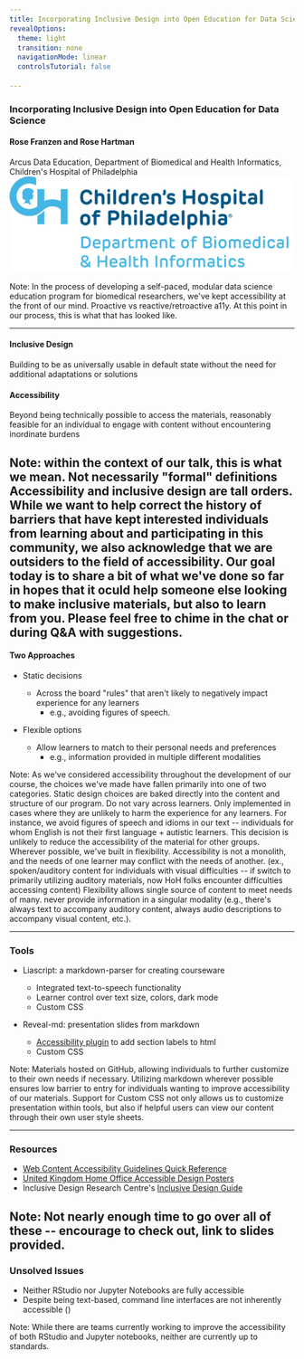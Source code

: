 ```yaml
---
title: Incorporating Inclusive Design into Open Education for Data Science
revealOptions:
  theme: light
  transition: none
  navigationMode: linear
  controlsTutorial: false

---
```


### Incorporating Inclusive Design into Open Education for Data Science
#### Rose Franzen and Rose Hartman</br>
 Arcus Data Education, Department of Biomedical and Health Informatics, Children's Hospital of Philadelphia </br>
![Logo of the Department of Biomedical and Health Informatics](media/DBHi-Logo-Color_RGB.jpg)

Note: In the process of developing a self-paced, modular data science education program for biomedical researchers, we've kept accessibility at the front of our mind. Proactive vs reactive/retroactive a11y. At this point in our process, this is what that has looked like.

---

#### Inclusive Design
Building to be as universally usable in default state without the need for additional adaptations or solutions

#### Accessibility
Beyond being technically possible to access the materials, reasonably feasible for an individual to engage with content without encountering inordinate burdens

Note: within the context of our talk, this is what we mean. Not necessarily "formal" definitions
Accessibility and inclusive design are tall orders. While we want to help correct the history of barriers that have kept interested individuals from learning about and participating in this community, we also acknowledge that we are outsiders to the field of accessibility. Our goal today is to share a bit of what we've done so far in hopes that it oculd help someone else looking to make inclusive materials, but also to learn from you. Please feel free to chime in the chat or during Q&A with suggestions.
---

#### Two Approaches

- Static decisions
  - Across the board "rules" that aren't likely to negatively impact experience for any learners
    - e.g., avoiding figures of speech.

- Flexible options
  - Allow learners to match to their personal needs and preferences
    - e.g., information provided in multiple different modalities

Note: As we've considered accessibility throughout the development of our course, the choices we've made have fallen primarily into one of two categories.
Static design choices are  baked directly into the content and structure of our program. Do not vary across learners. Only implemented in cases where they are unlikely to harm the experience for any learners. For instance, we avoid figures of speech and idioms in our text -- individuals for whom English is not their first language + autistic learners. This decision is unlikely to reduce the accessibility of the material for other groups.
Wherever possible, we've built in flexibility. Accessibility is not a monolith, and the needs of one learner may conflict with the needs of another. (ex., spoken/auditory content for individuals with visual difficulties -- if switch to primarily utilizing auditory materials, now HoH folks encounter difficulties accessing content) Flexibility allows single source of content to meet needs of many. never provide information in a singular modality (e.g., there's always text to accompany auditory content, always audio descriptions to accompany visual content, etc.).

---

### Tools
- Liascript: a markdown-parser for creating courseware
  - Integrated text-to-speech functionality
  - Learner control over text size, colors, dark mode
  - Custom CSS

- Reveal-md: presentation slides from markdown
  - [Accessibility plugin](https://github.com/marcysutton/reveal-a11y) to add section labels to html
  - Custom CSS


Note: Materials hosted on GitHub, allowing individuals to further customize to their own needs if necessary. Utilizing markdown wherever possible ensures low barrier to entry for individuals wanting to improve accessibility of our materials. Support for Custom CSS not only allows us to customize presentation within tools, but also if helpful users can view our content through their own user style sheets.

---

### Resources

- [Web Content Accessibility Guidelines Quick Reference](https://www.w3.org/WAI/WCAG21/quickref/)
- [United Kingdom Home Office Accessible Design Posters](https://ukhomeoffice.github.io/accessibility-posters/posters/accessibility-posters.pdf)
- Inclusive Design Research Centre's [Inclusive Design Guide](https://guide.inclusivedesign.ca/)

Note: Not nearly enough time to go over all of these -- encourage to check out, link to slides provided.
---

### Unsolved Issues
- Neither RStudio nor Jupyter Notebooks are fully accessible
- Despite being text-based, command line interfaces are not inherently accessible ()

Note: While there are teams currently working to improve the accessibility of both RStudio and Jupyter notebooks, neither are currently up to standards.
